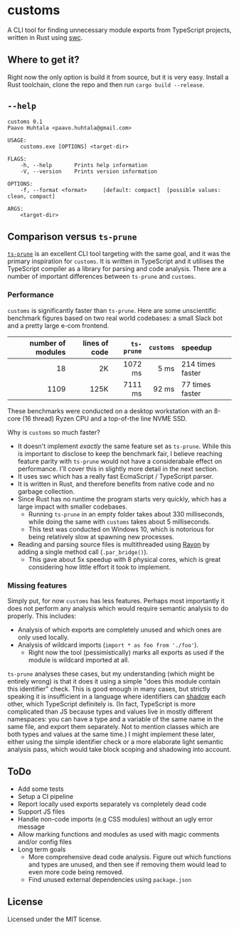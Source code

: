 # customs

A CLI tool for finding unnecessary module exports from TypeScript projects, written in Rust using [swc](https://github.com/swc-project/swc).

## Where to get it?

Right now the only option is build it from source, but it is very easy. Install a Rust toolchain, clone the repo and then run `cargo build --release`.

## `--help`

```
customs 0.1
Paavo Huhtala <paavo.huhtala@gmail.com>

USAGE:
    customs.exe [OPTIONS] <target-dir>

FLAGS:
    -h, --help       Prints help information
    -V, --version    Prints version information

OPTIONS:
    -f, --format <format>     [default: compact]  [possible values: clean, compact]

ARGS:
    <target-dir>
```

## Comparison versus `ts-prune`

[`ts-prune`](https://github.com/nadeesha/ts-prune) is an excellent CLI tool targeting with the same goal, and it was the primary inspiration for `customs`. It is written in TypeScript and it utilises the TypeScript compiler as a library for parsing and code analysis. There are a number of important differences between `ts-prune` and `customs`.

### Performance

`customs` is significantly faster than `ts-prune`. Here are some unscientific benchmark figures based on two real world codebases: a small Slack bot and a pretty large e-com frontend.

| number of modules | lines of code | `ts-prune` | `customs` | speedup          |
| ----------------: | ------------: | ---------: | --------: | :--------------- |
|                18 |            2K |    1072 ms |      5 ms | 214 times faster |
|              1109 |          125K |    7111 ms |     92 ms | 77 times faster  |

These benchmarks were conducted on a desktop workstation with an 8-core (16 thread) Ryzen CPU and a top-of-the line NVME SSD.

Why is `customs` so much faster?

- It doesn't implement _exactly_ the same feature set as `ts-prune`. While this is important to disclose to keep the benchmark fair, I believe reaching feature parity with `ts-prune` would not have a considerabale effect on performance. I'll cover this in slightly more detail in the next section.
- It uses swc which has a really fast EcmaScript / TypeScript parser.
- It is written in Rust, and therefore benefits from native code and no garbage collection.
- Since Rust has no runtime the program starts very quickly, which has a large impact with smaller codebases.
  - Running `ts-prune` in an empty folder takes about 330 milliseconds, while doing the same with `customs` takes about 5 milliseconds.
  - This test was conducted on Windows 10, which is notorious for being relatively slow at spawning new processes.
- Reading and parsing source files is multithreaded using [Rayon](https://github.com/rayon-rs/rayon) by adding a single method call (`.par_bridge()`).
  - This gave about 5x speedup with 8 physical cores, which is great considering how little effort it took to implement.

### Missing features

Simply put, for now `customs` has less features. Perhaps most importantly it does not perform any analysis which would require semantic analysis to do properly. This includes:

- Analysis of which exports are completely unused and which ones are only used locally.
- Analysis of wildcard imports (`import * as foo from './foo'`).
  - Right now the tool (pessimistically) marks all exports as used if the module is wildcard imported at all.

`ts-prune` analyses these cases, but my understanding (which might be entirely wrong) is that it does it using a simple "does this module contain this identifier" check. This is good enough in many cases, but strictly speaking it is insufficient in a language where identifiers can [shadow](https://en.wikipedia.org/wiki/Variable_shadowing) each other, which TypeScript definitely is. (In fact, TypeScript is more complicated than JS because types and values live in mostly different namespaces: you can have a type and a variable of the same name in the same file, and export them separately. Not to mention classes which are both types and values at the same time.) I might implement these later, either using the simple identifier check or a more elaborate light semantic analysis pass, which would take block scoping and shadowing into account.

## ToDo

- Add some tests
- Setup a CI pipeline
- Report locally used exports separately vs completely dead code
- Support JS files
- Handle non-code imports (e.g CSS modules) without an ugly error message
- Allow marking functions and modules as used with magic comments and/or config files
- Long term goals
  - More comprehensive dead code analysis. Figure out which functions and types are unused, and then see if removing them would lead to even more code being removed.
  - Find unused external dependencies using `package.json`

## License

Licensed under the MIT license.

